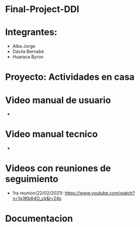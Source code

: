 # Final-Project-DDI

# Integrantes: 
- Alba Jorge
- Dávila Bernabé
- Huaraca Byron

# Proyecto: Actividades en casa


# Video manual de usuario
-

# Video manual tecnico
-

# Videos con reuniones de seguimiento
- 1ra reunion(22/02/2021):  https://www.youtube.com/watch?v=1g3KbA4O_ck&t=24s

# Documentacion 

